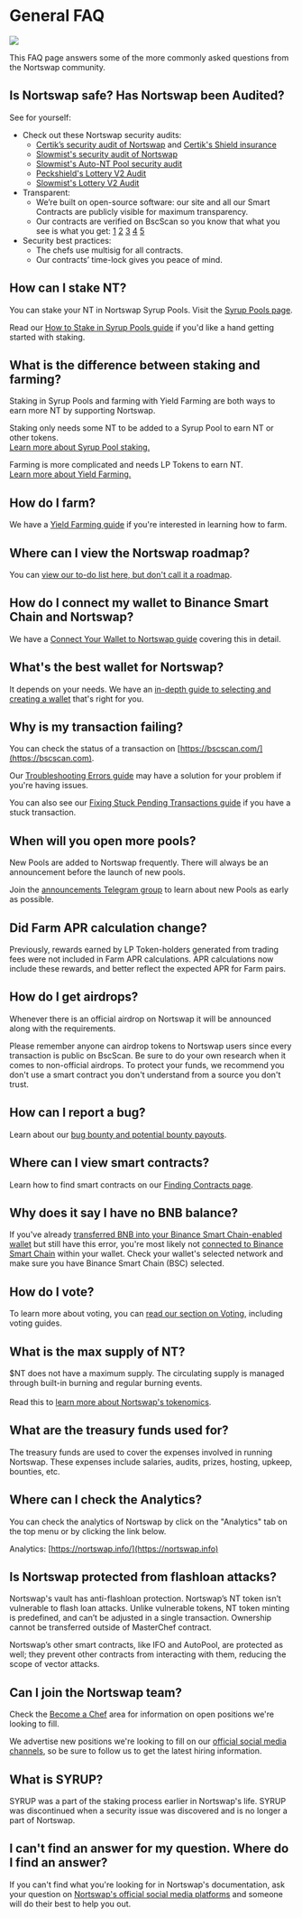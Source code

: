 # General FAQ

![](../.gitbook/assets/docs-masthead-17-.png)

This FAQ page answers some of the more commonly asked questions from the Nortswap community.

## Is Nortswap safe? Has Nortswap been Audited?

See for yourself:

- Check out these Nortswap security audits:
  - [Certik’s security audit of Nortswap](https://www.certik.org/projects/nortswap) and [Certik's Shield insurance](https://shield.certik.foundation)
  - [Slowmist's security audit of Nortswap](https://github.com/slowmist/Knowledge-Base/blob/master/open-report/Smart%20Contract%20Security%20Audit%20Report%20%20-%20Nortswap.pdf)
  - [Slowmist's Auto-NT Pool security audit](https://github.com/slowmist/Knowledge-Base/blob/master/open-report/Smart%20Contract%20Security%20Audit%20Report%20-%20CakeVault.pdf)
  - [Peckshield's Lottery V2 Audit](https://github.com/peckshield/publications/blob/master/audit_reports/PeckShield-Audit-Report-NortswapLottery-v1.0.pdf)
  - [Slowmist's Lottery V2 Audit](https://github.com/slowmist/Knowledge-Base/blob/master/open-report/Smart%20Contract%20Security%20Audit%20Report%20-%20Nortswap%20Lottery.pdf)
- Transparent:
  - We’re built on open-source software: our site and all our Smart Contracts are publicly visible for maximum transparency.
  - Our contracts are verified on BscScan so you know that what you see is what you get: [1](https://bscscan.com/address/0x10ED43C718714eb63d5aA57B78B54704E256024E) [2](https://bscscan.com/address/0x73feaa1ee314f8c655e354234017be2193c9e24e#code) [3](https://bscscan.com/address/0xbcfccbde45ce874adcb698cc183debcf17952812) [4](https://bscscan.com/address/0x1b96b92314c44b159149f7e0303511fb2fc4774f#code) [5](https://bscscan.com/address/0x92E8CeB7eAeD69fB6E4d9dA43F605D2610214E68)
- Security best practices:
  - The chefs use multisig for all contracts.
  - Our contracts’ time-lock gives you peace of mind.

## How can I stake NT?

You can stake your NT in Nortswap Syrup Pools. Visit the [Syrup Pools page](https://nortswap.finance/pools).

Read our [How to Stake in Syrup Pools guide](https://docs.nortswap.finance/products/syrup-pool/syrup-pool-guide) if you'd like a hand getting started with staking.

## What is the difference between staking and farming?

Staking in Syrup Pools and farming with Yield Farming are both ways to earn more NT by supporting Nortswap.

Staking only needs some NT to be added to a Syrup Pool to earn NT or other tokens.\
[Learn more about Syrup Pool staking.](https://docs.nortswap.finance/products/syrup-pool)

Farming is more complicated and needs LP Tokens to earn NT.\
[Learn more about Yield Farming.](https://docs.nortswap.finance/products/yield-farming)

## How do I farm?

We have a [Yield Farming guide](https://docs.nortswap.finance/products/yield-farming/how-to-use-farms) if you're interested in learning how to farm.

## Where can I view the Nortswap roadmap?

You can [view our to-do list here, but don't call it a roadmap](https://docs.nortswap.finance/roadmap).

## How do I connect my wallet to Binance Smart Chain and Nortswap?

We have a [Connect Your Wallet to Nortswap guide](https://docs.nortswap.finance/get-started/connection-guide) covering this in detail.

## What's the best wallet for Nortswap?

It depends on your needs. We have an [in-depth guide to selecting and creating a wallet](https://docs.nortswap.finance/get-started/wallet-guide) that's right for you.

## Why is my transaction failing?

You can check the status of a transaction on [https://bscscan.com/](https://bscscan.com).

Our [Troubleshooting Errors guide](https://docs.nortswap.finance/help/troubleshooting) may have a solution for your problem if you're having issues.

You can also see our [Fixing Stuck Pending Transactions guide](https://docs.nortswap.finance/help/unsticking-a-transaction-stuck-as-pending-with-metamask) if you have a stuck transaction.

## When will you open more pools?

New Pools are added to Nortswap frequently. There will always be an announcement before the launch of new pools.

Join the [announcements Telegram group](https://t.me/NortswapAnn) to learn about new Pools as early as possible.

## Did Farm APR calculation change?

Previously, rewards earned by LP Token-holders generated from trading fees were not included in Farm APR calculations. APR calculations now include these rewards, and better reflect the expected APR for Farm pairs.

## How do I get airdrops?

Whenever there is an official airdrop on Nortswap it will be announced along with the requirements.

Please remember anyone can airdrop tokens to Nortswap users since every transaction is public on BscScan. Be sure to do your own research when it comes to non-official airdrops. To protect your funds, we recommend you don't use a smart contract you don't understand from a source you don't trust.

## How can I report a bug?

Learn about our [bug bounty and potential bounty payouts](https://docs.nortswap.finance/code/bug-bounty).

## Where can I view smart contracts?

Learn how to find smart contracts on our [Finding Contracts page](https://docs.nortswap.finance/code/smart-contracts/finding-contracts).

## Why does it say I have no BNB balance?

If you've already [transferred BNB into your Binance Smart Chain-enabled wallet](https://docs.nortswap.finance/get-started/bep20-guide) but still have this error, you're most likely not [connected to Binance Smart Chain](https://docs.nortswap.finance/get-started/connection-guide) within your wallet. Check your wallet's selected network and make sure you have Binance Smart Chain (BSC) selected.

## How do I vote?

To learn more about voting, you can [read our section on Voting](https://docs.nortswap.finance/products/voting), including voting guides.

## What is the max supply of NT?

$NT does not have a maximum supply. The circulating supply is managed through built-in burning and regular burning events.\
\
Read this to [learn more about Nortswap's tokenomics](https://docs.nortswap.finance/tokenomics/cake).

## What are the treasury funds used for?

The treasury funds are used to cover the expenses involved in running Nortswap. These expenses include salaries, audits, prizes, hosting, upkeep, bounties, etc.

## Where can I check the Analytics?

You can check the analytics of Nortswap by click on the "Analytics" tab on the top menu or by clicking the link below.

Analytics: [https://nortswap.info/](https://nortswap.info)

## Is Nortswap protected from flashloan attacks?

Nortswap's vault has anti-flashloan protection. Nortswap’s NT token isn’t vulnerable to flash loan attacks. Unlike vulnerable tokens, NT token minting is predefined, and can’t be adjusted in a single transaction. Ownership cannot be transferred outside of MasterChef contract.

Nortswap’s other smart contracts, like IFO and AutoPool, are protected as well; they prevent other contracts from interacting with them, reducing the scope of vector attacks.

## Can I join the Nortswap team?

Check the [Become a Chef](https://docs.nortswap.finance/hiring/become-a-chef) area for information on open positions we're looking to fill.

We advertise new positions we're looking to fill on our [official social media channels](https://docs.nortswap.finance/contact-us/telegram), so be sure to follow us to get the latest hiring information.

## What is SYRUP?

SYRUP was a part of the staking process earlier in Nortswap's life. SYRUP was discontinued when a security issue was discovered and is no longer a part of Nortswap.

## I can't find an answer for my question. Where do I find an answer?

If you can't find what you're looking for in Nortswap's documentation, ask your question on [Nortswap's official social media platforms](https://docs.nortswap.finance/contact-us/telegram) and someone will do their best to help you out.
